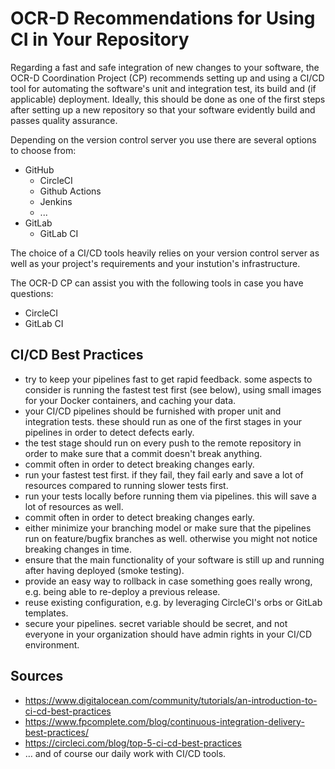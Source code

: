 # OCR-D Recommendations for Using CI in Your Repository

Regarding a fast and safe integration of new changes to your software, the OCR-D Coordination Project (CP) recommends setting up and using a CI/CD tool for automating the software's unit and integration test, its build and (if applicable) deployment.
Ideally, this should be done as one of the first steps after setting up a new repository so that your software evidently build and passes quality assurance.

Depending on the version control server you use there are several options to choose from:

* GitHub
  * CircleCI
  * Github Actions
  * Jenkins
  * ...
* GitLab
  * GitLab CI

The choice of a CI/CD tools heavily relies on your version control server as well as your project's requirements and your instution's infrastructure.

The OCR-D CP can assist you with the following tools in case you have questions:

* CircleCI
* GitLab CI

## CI/CD Best Practices

- try to keep your pipelines fast to get rapid feedback. some aspects to consider is running the fastest test first (see below), using small images for your Docker containers, and caching your data.
- your CI/CD pipelines should be furnished with proper unit and integration tests. these should run as one of the first stages in your pipelines in order to detect defects early.
- the test stage should run on every push to the remote repository in order to make sure that a commit doesn't break anything.
- commit often in order to detect breaking changes early.
- run your fastest test first. if they fail, they fail early and save a lot of resources compared to running slower tests first.
- run your tests locally before running them via pipelines. this will save a lot of resources as well.
- commit often in order to detect breaking changes early.
- either minimize your branching model or make sure that the pipelines run on feature/bugfix branches as well. otherwise you might not notice breaking changes in time.
- ensure that the main functionality of your software is still up and running after having deployed (smoke testing).
- provide an easy way to rollback in case something goes really wrong, e.g. being able to re-deploy a previous release.
- reuse existing configuration, e.g. by leveraging CircleCI's orbs or GitLab templates.
- secure your pipelines. secret variable should be secret, and not everyone in your organization should have admin rights in your CI/CD environment.


## Sources

- <https://www.digitalocean.com/community/tutorials/an-introduction-to-ci-cd-best-practices>
- <https://www.fpcomplete.com/blog/continuous-integration-delivery-best-practices/>
- <https://circleci.com/blog/top-5-ci-cd-best-practices>
- … and of course our daily work with CI/CD tools.
